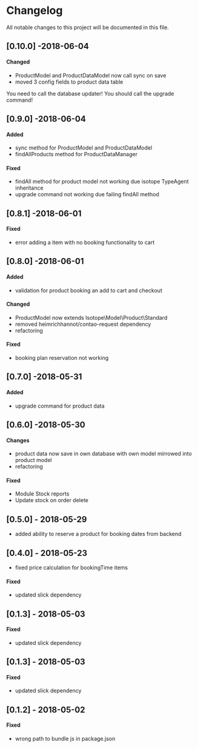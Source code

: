 # Changelog
All notable changes to this project will be documented in this file.

## [0.10.0] -2018-06-04

#### Changed
* ProductModel and ProductDataModel now call sync on save
* moved 3 config fields to product data table

You need to call the database updater!
You should call the upgrade command!

## [0.9.0] -2018-06-04

#### Added
* sync method for ProductModel and ProductDataModel
* findAllProducts method for ProductDataManager

#### Fixed 
* findAll method for product model not working due isotope TypeAgent inheritance
* upgrade command not working due failing findAll method

## [0.8.1] -2018-06-01

#### Fixed
* error adding a item with no booking functionality to cart

## [0.8.0] -2018-06-01

#### Added
* validation for product booking an add to cart and checkout

#### Changed
* ProductModel now extends Isotope\Model\Product\Standard
* removed heimrichhannot/contao-request dependency
* refactoring

#### Fixed
* booking plan reservation not working

## [0.7.0] -2018-05-31

#### Added
* upgrade command for product data

## [0.6.0] -2018-05-30

#### Changes 
* product data now save in own database with own model mirrowed into product model
* refactoring

#### Fixed
* Module Stock reports
* Update stock on order delete

## [0.5.0] - 2018-05-29
* added ability to reserve a product for booking dates from backend 

## [0.4.0] - 2018-05-23
* fixed price calculation for bookingTime items 

#### Fixed
* updated slick dependency

## [0.1.3] - 2018-05-03

#### Fixed
* updated slick dependency

## [0.1.3] - 2018-05-03

#### Fixed
* updated slick dependency

## [0.1.2] - 2018-05-02

#### Fixed
* wrong path to bundle js in package.json
